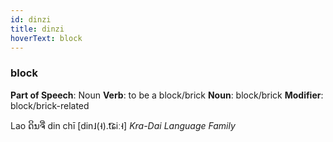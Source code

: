 ```yaml
---
id: dinzi
title: dinzi
hoverText: block
---
```


### block

**Part of Speech**: Noun
**Verb**: to be a block/brick
**Noun**: block/brick
**Modifier**: block/brick-related

Lao ດິນຈີ່ din chī [din˩(˧).t͡ɕiː˧]
*Kra-Dai Language Family*